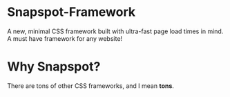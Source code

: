 # Snapspot-Framework
A new, minimal CSS framework built with ultra-fast page load times in mind. A must have framework for any website!

# Why Snapspot?
There are tons of other CSS frameworks, and I mean **tons**.

